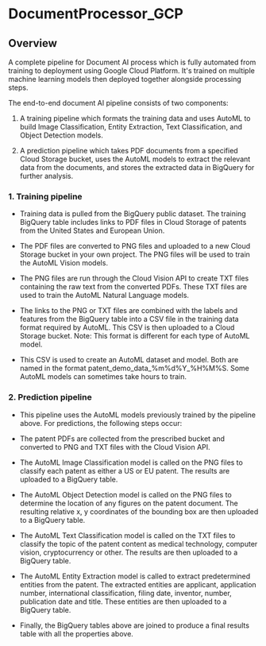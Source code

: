 # DocumentProcessor_GCP

## Overview

A complete pipeline for Document AI process which is fully automated from training to deployment using Google Cloud Platform. It's trained on multiple machine learning models then deployed together alongside processing steps.

The  end-to-end document AI pipeline consists of two components:

1. A training pipeline which formats the training data and uses AutoML to build Image Classification, Entity Extraction, Text Classification, and Object Detection models.

2. A prediction pipeline which takes PDF documents from a specified Cloud Storage bucket, uses the AutoML models to extract the relevant data from the documents, and stores the extracted data in BigQuery for further analysis.

### 1. Training pipeline

- Training data is pulled from the BigQuery public dataset. The training BigQuery table includes links to PDF files in Cloud Storage of patents from the United States and European Union.

- The PDF files are converted to PNG files and uploaded to a new Cloud Storage bucket in your own project. The PNG files will be used to train the AutoML Vision models.

- The PNG files are run through the Cloud Vision API to create TXT files containing the raw text from the converted PDFs. These TXT files are used to train the AutoML Natural Language models.

- The links to the PNG or TXT files are combined with the labels and features from the BigQuery table into a CSV file in the training data format required by AutoML. This CSV is then uploaded to a Cloud Storage bucket. Note: This format is different for each type of AutoML model.

- This CSV is used to create an AutoML dataset and model. Both are named in the format patent_demo_data_%m%d%Y_%H%M%S. Some AutoML models can sometimes take hours to train.

### 2. Prediction pipeline

- This pipeline uses the AutoML models previously trained by the pipeline above. For predictions, the following steps occur:

- The patent PDFs are collected from the prescribed bucket and converted to PNG and TXT files with the Cloud Vision API.

- The AutoML Image Classification model is called on the PNG files to classify each patent as either a US or EU patent. The results are uploaded to a BigQuery table.

- The AutoML Object Detection model is called on the PNG files to determine the location of any figures on the patent document. The resulting relative x, y coordinates of the bounding box are then uploaded to a BigQuery table.

- The AutoML Text Classification model is called on the TXT files to classify the topic of the patent content as medical technology, computer vision, cryptocurrency or other. The results are then uploaded to a BigQuery table.

- The AutoML Entity Extraction model is called to extract predetermined entities from the patent. The extracted entities are applicant, application number, international classification, filing date, inventor, number, publication date and title. These entities are then uploaded to a BigQuery table.

- Finally, the BigQuery tables above are joined to produce a final results table with all the properties above.
